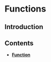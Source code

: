 # Functions

## Introduction

## Contents

* [**Function**](https://github.com/cgi-studio-gmbh/incari-doc/tree/1e3c078034ab3ee4a57bc9ebed264d181042fee0/toolbox/functions/function.md)

